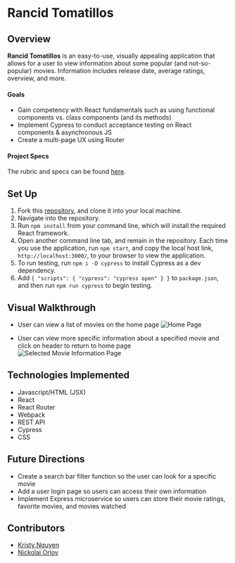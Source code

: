 # Rancid Tomatillos

## Overview
**Rancid Tomatillos** is an easy-to-use, visually appealing application that allows for a user to view information about some popular (and not-so-popular) movies. Information includes release date, average ratings, overview, and more.

#### Goals
- Gain competency with React fundamentals such as using functional components vs. class components (and its methods)
- Implement Cypress to conduct acceptance testing on React components & asynchronous JS
- Create a multi-page UX using Router

#### Project Specs
The rubric and specs can be found [here](https://frontend.turing.edu/projects/module-3/rancid-tomatillos-v3.html).

## Set Up
1. Fork this [repository](https://github.com/orlov-n/Tomatillos-Rancid), and clone it into your local machine.
2. Navigate into the repository.
3. Run `npm install` from your command line, which will install the required React framework.
4. Open another command line tab, and remain in the repository. Each time you use the application, run `npm start`, and copy the local host link, `http://localhost:3000/`, to your browser to view the application.
5. To run testing, run `npm i -D cypress` to install Cypress as a dev dependency.
6. Add 
`{
  "scripts": {
    "cypress": "cypress open"
  }
}`
to `package.json`, and then run `npm run cypress` to begin testing.

## Visual Walkthrough
- User can view a list of movies on the home page
![Home Page](src/images/homepage.gif)

- User can view more specific information about a specified movie and click on header to return to home page
![Selected Movie Information Page](src/images/infoPage.gif)

## Technologies Implemented
- Javascript/HTML (JSX)
- React
- React Router
- Webpack
- REST API
- Cypress
- CSS

## Future Directions
- Create a search bar filter function so the user can look for a specific movie
- Add a user login page so users can access their own information
- Implement Express microservice so users can store their movie ratings, favorite movies, and movies watched

## Contributors
- [Kristy Nguyen](https://github.com/kpn678)
- [Nickolai Orlov](https://github.com/orlov-n)
